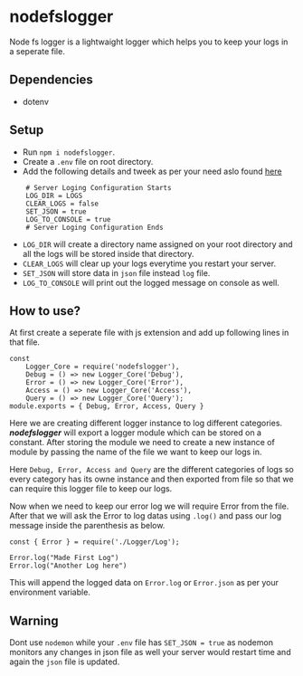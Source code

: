 # nodefslogger
Node fs logger is a lightwaight logger which helps you to keep your logs in a seperate file.

## Dependencies
 - dotenv

 ## Setup
 - Run `npm i nodefslogger`. 
 - Create a `.env` file on root directory.  
 - Add the following details and tweek as per your need aslo found [here](.env.example)
``````
    # Server Loging Configuration Starts
    LOG_DIR = LOGS
    CLEAR_LOGS = false
    SET_JSON = true
    LOG_TO_CONSOLE = true
    # Server Loging Configuration Ends
``````

- `LOG_DIR` will create a directory name assigned on your root directory and all the logs will be stored inside that directory.
- `CLEAR_LOGS` will clear up your logs everytime you restart your server.
- `SET_JSON` will store data in `json` file instead `log` file.
- `LOG_TO_CONSOLE` will print out the logged message on console as well.

## How to use?
At first create a seperate file with js extension and add up following lines in that file.
```
const
    Logger_Core = require('nodefslogger'),
    Debug = () => new Logger_Core('Debug'),
    Error = () => new Logger_Core('Error'),
    Access = () => new Logger_Core('Access'),
    Query = () => new Logger_Core('Query');
module.exports = { Debug, Error, Access, Query }
```
Here we are creating different logger instance to log different categories.
___nodefslogger___ will export a logger module which can be stored on a constant. After storing the module we need to create a new instance of module by passing the name of the file we want to keep our logs in.

Here `Debug, Error, Access and Query` are the different categories of logs so every category has its owne instance and then exported from file so that we can require this logger file to keep our logs.

Now when we need to keep our error log we will require Error from the file. After that we will ask the Error to log datas using `.log()` and pass our log message inside the parenthesis as below.

`````
const { Error } = require('./Logger/Log');

Error.log("Made First Log")
Error.log("Another Log here")
`````

This will append the logged data on `Error.log` or `Error.json` as per your environment variable.

## Warning 
Dont use `nodemon` while your `.env` file has  `SET_JSON = true` as nodemon monitors any changes in json file as well your server would restart time and again the `json` file is updated.